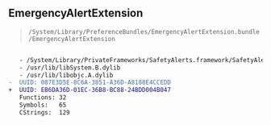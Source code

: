 ## EmergencyAlertExtension

> `/System/Library/PreferenceBundles/EmergencyAlertExtension.bundle/EmergencyAlertExtension`

```diff

   - /System/Library/PrivateFrameworks/SafetyAlerts.framework/SafetyAlerts
   - /usr/lib/libSystem.B.dylib
   - /usr/lib/libobjc.A.dylib
-  UUID: 087E3D5E-8C6A-3851-A36D-A8188E4CCEDD
+  UUID: EB6DA36D-01EC-36B8-BC88-24BDD004B047
   Functions: 32
   Symbols:   65
   CStrings:  129

```
